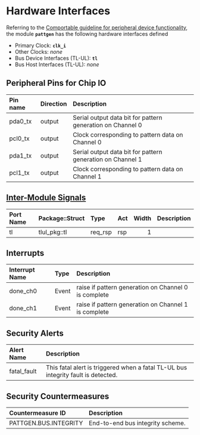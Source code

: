 # Hardware Interfaces

<!-- BEGIN CMDGEN util/regtool.py --interfaces ./hw/ip/pattgen/data/pattgen.hjson -->
Referring to the [Comportable guideline for peripheral device functionality](https://opentitan.org/book/doc/contributing/hw/comportability), the module **`pattgen`** has the following hardware interfaces defined
- Primary Clock: **`clk_i`**
- Other Clocks: *none*
- Bus Device Interfaces (TL-UL): **`tl`**
- Bus Host Interfaces (TL-UL): *none*

## Peripheral Pins for Chip IO

| Pin name   | Direction   | Description                                                |
|:-----------|:------------|:-----------------------------------------------------------|
| pda0_tx    | output      | Serial output data bit for pattern generation on Channel 0 |
| pcl0_tx    | output      | Clock corresponding to pattern data on Channel 0           |
| pda1_tx    | output      | Serial output data bit for pattern generation on Channel 1 |
| pcl1_tx    | output      | Clock corresponding to pattern data on Channel 1           |

## [Inter-Module Signals](https://opentitan.org/book/doc/contributing/hw/comportability/index.html#inter-signal-handling)

| Port Name   | Package::Struct   | Type    | Act   |   Width | Description   |
|:------------|:------------------|:--------|:------|--------:|:--------------|
| tl          | tlul_pkg::tl      | req_rsp | rsp   |       1 |               |

## Interrupts

| Interrupt Name   | Type   | Description                                          |
|:-----------------|:-------|:-----------------------------------------------------|
| done_ch0         | Event  | raise if pattern generation on Channel 0 is complete |
| done_ch1         | Event  | raise if pattern generation on Channel 1 is complete |

## Security Alerts

| Alert Name   | Description                                                                       |
|:-------------|:----------------------------------------------------------------------------------|
| fatal_fault  | This fatal alert is triggered when a fatal TL-UL bus integrity fault is detected. |

## Security Countermeasures

| Countermeasure ID     | Description                      |
|:----------------------|:---------------------------------|
| PATTGEN.BUS.INTEGRITY | End-to-end bus integrity scheme. |

<!-- END CMDGEN -->
